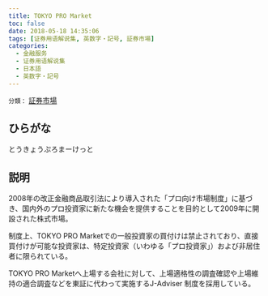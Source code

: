 ```yaml
---
title: TOKYO PRO Market
toc: false
date: 2018-05-18 14:35:06
tags: [证券用语解说集, 英数字・記号, 証券市場]
categories:
  - 金融服务
  - 证券用语解说集
  - 日本語
  - 英数字・記号
---
```


`分類：` [証券市場](/tags/証券市場/)

## ひらがな

とうきょうぷろまーけっと

## 説明

2008年の改正金融商品取引法により導入された「プロ向け市場制度」に基づき、国内外のプロ投資家に新たな機会を提供することを目的として2009年に開設された株式市場。

制度上、TOKYO PRO Marketでの一般投資家の買付けは禁止されており、直接買付けが可能な投資家は、特定投資家（いわゆる「プロ投資家」）および非居住者に限られている。

TOKYO PRO Marketへ上場する会社に対して、上場適格性の調査確認や上場維持の適合調査などを東証に代わって実施するJ-Adviser 制度を採用している。
